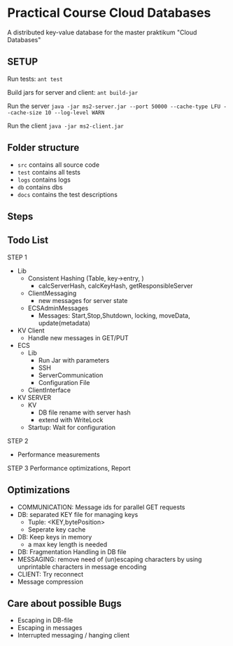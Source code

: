 # Practical Course Cloud Databases

A distributed key-value database for the master praktikum "Cloud Databases"

## SETUP
Run tests: 
`ant test`

Build jars for server and client: 
`ant build-jar`

Run the server
`java -jar ms2-server.jar --port 50000 --cache-type LFU --cache-size 10 --log-level WARN`

Run the client
`java -jar ms2-client.jar`

## Folder structure
- `src` contains all source code
- `test` contains all tests
- `logs` contains logs
- `db` contains dbs
- `docs` contains the test descriptions

## Steps

## Todo List
STEP 1
- Lib 
  - Consistent Hashing (Table, key->entry, )
    - calcServerHash, calcKeyHash, getResponsibleServer
  - ClientMessaging
    - new messages for server state
  - ECSAdminMessages
    - Messages: Start,Stop,Shutdown, locking, moveData, update(metadata)
- KV Client 
  - Handle new messages in GET/PUT
- ECS
  - Lib
    - Run Jar with parameters
    - SSH
    - ServerCommunication
    - Configuration File
  - ClientInterface
- KV SERVER
  - KV
    - DB file rename with server hash
    - extend with WriteLock
  - Startup: Wait for configuration
  
STEP 2
- Performance measurements

STEP 3
Performance optimizations, Report

## Optimizations
- COMMUNICATION: Message ids for parallel GET requests
- DB: separated KEY file for managing keys 
  - Tuple: <KEY,bytePosition>
  - Seperate key cache
- DB: Keep keys in memory 
  - a max key length is needed
- DB: Fragmentation Handling in DB file
- MESSAGING: remove need of (un)escaping characters by using unprintable characters in message encoding
- CLIENT: Try reconnect
- Message compression

## Care about possible Bugs
- Escaping in DB-file
- Escaping in messages
- Interrupted messaging / hanging client